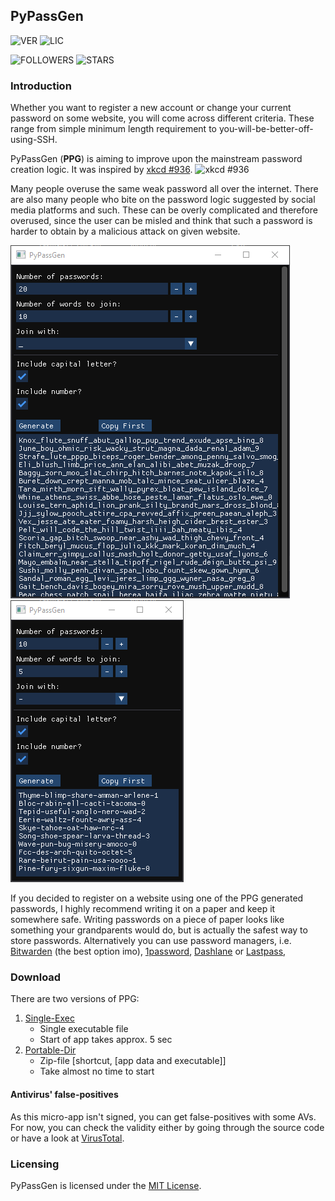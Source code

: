 ## PyPassGen
![VER](https://img.shields.io/github/v/release/Finoozer/pypassgen)
![LIC](https://img.shields.io/github/license/Finoozer/pypassgen)

![FOLLOWERS](https://img.shields.io/github/followers/Finoozer?style=social)
![STARS](https://img.shields.io/github/stars/Finoozer/pypassgen?style=social)
### Introduction
Whether you want to register a new account or change your current password on some website, you will come across different criteria. These range from simple minimum length requirement to you-will-be-better-off-using-SSH.

PyPassGen (**PPG**) is aiming to improve upon the mainstream password creation logic. It was inspired by [xkcd #936](https://xkcd.com/936/).
![xkcd #936](https://imgs.xkcd.com/comics/password_strength.png)

Many people overuse the same weak password all over the internet. There are also many people who bite on the password logic suggested by social media platforms and such. These can be overly complicated and therefore overused, since the user can be misled and think that such a password is harder to obtain by a malicious attack on given website. 

![ppg_img1](docs/img2.png)
![ppg_img1](docs/img1.png)

If you decided to register on a website using one of the PPG generated passwords, I highly recommend writing it on a paper and keep it somewhere safe. Writing passwords on a piece of paper looks like something your grandparents would do, but is actually the safest way to store passwords. 
Alternatively you can use password managers, i.e. [Bitwarden](https://bitwarden.com/) (the best option imo), [1password](https://1password.com/), [Dashlane](https://www.dashlane.com/) or [Lastpass](https://www.lastpass.com/), 

### Download
There are two versions of PPG:
1. [Single-Exec](https://github.com/Finoozer/pypassgen/releases/download/v1.0.0/PyPassGen.exe)
    * Single executable file
    * Start of app takes approx. 5 sec
2. [Portable-Dir](https://github.com/Finoozer/pypassgen/releases/download/v1.0.0/PyPassGen.zip)
    * Zip-file \[shortcut, \[app data and executable\]\]
    * Take almost no time to start
#### Antivirus' false-positives
As this micro-app isn't signed, you can get false-positives with some AVs. For now, you can check the validity either by going through the source code or have a look at [VirusTotal](https://www.virustotal.com/gui/file/9c7af53f3c4393fa787c4c64fc8f66f68e55c155a42834116d6ca020105d81db/detection).

### Licensing
PyPassGen is licensed under the [MIT License](https://github.com/Finoozer/pypassgen/blob/master/LICENSE.md).
